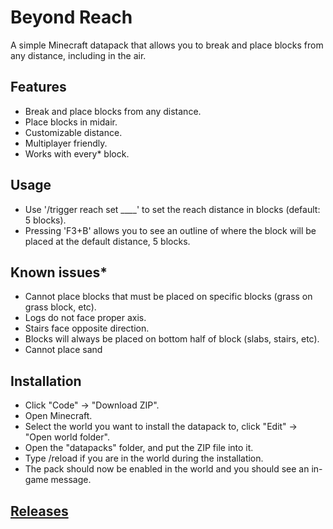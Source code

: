 # Beyond Reach
A simple Minecraft datapack that allows you to break and place blocks from any distance, including in the air.

## Features
* Break and place blocks from any distance.
* Place blocks in midair.
* Customizable distance.
* Multiplayer friendly.
* Works with every* block.

## Usage
* Use '/trigger reach set ____' to set the reach distance in blocks (default: 5 blocks).
* Pressing 'F3+B' allows you to see an outline of where the block will be placed at the default distance, 5 blocks.

## Known issues*
* Cannot place blocks that must be placed on specific blocks (grass on grass block, etc).
* Logs do not face proper axis.
* Stairs face opposite direction.
* Blocks will always be placed on bottom half of block (slabs, stairs, etc).
* Cannot place sand

## Installation
* Click "Code" -> "Download ZIP".
* Open Minecraft.
* Select the world you want to install the datapack to, click "Edit" -> "Open world folder".
* Open the "datapacks" folder, and put the ZIP file into it.
* Type /reload if you are in the world during the installation.
* The pack should now be enabled in the world and you should see an in-game message.

## [Releases](https://github.com/TechnoBro03/BeyondReach/releases)
